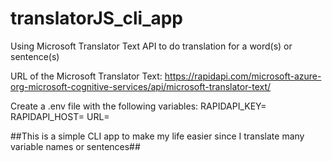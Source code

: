 # translatorJS_cli_app
Using Microsoft Translator Text API to do translation for a word(s) or sentence(s)

URL of the Microsoft Translator Text:
https://rapidapi.com/microsoft-azure-org-microsoft-cognitive-services/api/microsoft-translator-text/

Create a .env file with the following variables:
RAPIDAPI_KEY=<Rapidapi key>
RAPIDAPI_HOST=<Rapidapi host value>
URL=<URL of the Microsoft API>
  
##This is a simple CLI app to make my life easier since I translate many variable names or sentences## 
